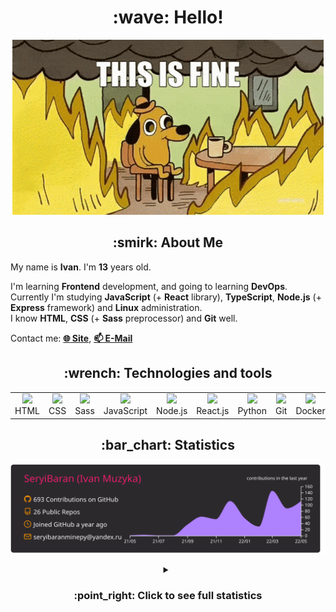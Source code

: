 <h1 align="center">:wave: Hello!</h1>

<p align="center"><img src="images/this-is-fine.gif" /></p>

<h2 align="center">:smirk: About Me</h2>

My name is **Ivan**. I'm **13** years old.

I'm learning **Frontend** development, and going to learning **DevOps**.  
Currently I'm studying **JavaScript** (+ **React** library), **TypeScript**, **Node.js** (+ **Express** framework) and **Linux** administration.  
I know **HTML**, **CSS** (+ **Sass** preprocessor) and **Git** well.  

Contact me: [**:globe_with_meridians: Site**](https://seryibaran.github.io), [**:mailbox: E-Mail**](mailto:seryibaranminepy@yandex.ru)

<h2 align="center">:wrench: Technologies and tools</h2>
<table style="border-size:0px" align="center">
  <tr>
    <td style="border: none;" width="90" align="center"><a href="https://developer.mozilla.org/docs/Web/HTML"><img src="https://cdn.iconscout.com/icon/free/png-64/html-1175208.png"></a>HTML</td>
    <td style="border: none;" width="90" align="center"><a href="https://developer.mozilla.org/docs/Web/CSS"><img src="https://cdn.iconscout.com/icon/free/png-64/css-1175237.png"></a>CSS</td>
    <td style="border: none;" width="90" align="center"><a href="https://sass-lang.com/"><img src="https://cdn.iconscout.com/icon/free/png-64/sass-226054.png"></a>Sass</td>
    <td style="border: none;" width="90" align="center"><a href="https://developer.mozilla.org/docs/Web/JavaScript"><img src="https://cdn.iconscout.com/icon/free/png-64/js-3029998.png"></a>JavaScript</td>
    <td style="border: none;" width="90" align="center"><a href="https://nodejs.org"><img src="https://cdn.iconscout.com/icon/free/png-64/node-js-1174925.png"></a>Node.js</td>
    <td style="border: none;" width="90" align="center"><a href="https://reactjs.org/"><img src="https://cdn.iconscout.com/icon/free/png-64/react-282599.png"></a>React.js</td>
    <td style="border: none;" width="90" align="center"><a href="https://www.python.org/"><img src="https://cdn.iconscout.com/icon/free/png-64/python-2-226051.png"></a>Python</td>
    <td style="border: none;" width="90" align="center"><a href="https://git-scm.com/"><img src="https://cdn.iconscout.com/icon/free/png-64/git-225996.png"></a>Git</td>
    <td style="border: none;" width="90" align="center"><a href="https://www.docker.com/"><img src="https://cdn.iconscout.com/icon/free/png-64/docker-2944835.png"></a>Docker</td>
    <td style="border: none;" width="90" align="center"><a href="https://www.kernel.org/"><img src="https://cdn.iconscout.com/icon/free/png-64/linux-1174928.png"></a>Linux</td>
  </tr>
</table>

<h2 align="center">:bar_chart: Statistics</h2>

<p align="center"><img src="https://raw.githubusercontent.com/SeryiBaran/seryibaran/master/profile-summary-card-output/monokai/0-profile-details.svg" /></p>

<details>
  <summary align="center"><h3>:point_right: <b>Click to see full statistics</b></h3></summary>

<!--START_SECTION:waka-->
![Code Time](http://img.shields.io/badge/Code%20Time-24%20hrs%2057%20mins-blue)

![Profile Views](http://img.shields.io/badge/Profile%20Views-190-blue)

**🐱 My GitHub Data** 

> 🏆 386 Contributions in the Year 2022
 > 
> 📦 258.9 kB Used in GitHub's Storage 
 > 
> 🚫 Not Opted to Hire
 > 
> 📜 31 Public Repositories 
 > 
> 🔑 1 Private Repository 
 > 
**I'm an Early 🐤** 

```text
🌞 Morning    112 commits    █████░░░░░░░░░░░░░░░░░░░░   20.33% 
🌆 Daytime    319 commits    ██████████████░░░░░░░░░░░   57.89% 
🌃 Evening    120 commits    █████░░░░░░░░░░░░░░░░░░░░   21.78% 
🌙 Night      0 commits      ░░░░░░░░░░░░░░░░░░░░░░░░░   0.0%

```
📅 **I'm Most Productive on Wednesday** 

```text
Monday       72 commits     ███░░░░░░░░░░░░░░░░░░░░░░   13.07% 
Tuesday      67 commits     ███░░░░░░░░░░░░░░░░░░░░░░   12.16% 
Wednesday    119 commits    █████░░░░░░░░░░░░░░░░░░░░   21.6% 
Thursday     57 commits     ██░░░░░░░░░░░░░░░░░░░░░░░   10.34% 
Friday       99 commits     ████░░░░░░░░░░░░░░░░░░░░░   17.97% 
Saturday     78 commits     ███░░░░░░░░░░░░░░░░░░░░░░   14.16% 
Sunday       59 commits     ██░░░░░░░░░░░░░░░░░░░░░░░   10.71%

```


📊 **This Week I Spent My Time On** 

```text
⌚︎ Time Zone: Europe/Moscow

💬 Programming Languages: 
TypeScript               5 hrs 22 mins       █████████████████░░░░░░░░   69.5% 
JavaScript               54 mins             ███░░░░░░░░░░░░░░░░░░░░░░   11.83% 
SCSS                     26 mins             █░░░░░░░░░░░░░░░░░░░░░░░░   5.67% 
HTML                     18 mins             █░░░░░░░░░░░░░░░░░░░░░░░░   3.99% 
Docker                   10 mins             ░░░░░░░░░░░░░░░░░░░░░░░░░   2.31%

🔥 Editors: 
Sublime Text             7 hrs 20 mins       ███████████████████████░░   94.93% 
VS Code                  23 mins             █░░░░░░░░░░░░░░░░░░░░░░░░   5.07%

🐱‍💻 Projects: 
ddtReactCourse           5 hrs 26 mins       █████████████████░░░░░░░░   70.44% 
learn-web                1 hr 20 mins        ████░░░░░░░░░░░░░░░░░░░░░   17.38% 
docker-test              31 mins             █░░░░░░░░░░░░░░░░░░░░░░░░   6.86% 
vscdckr-test             20 mins             █░░░░░░░░░░░░░░░░░░░░░░░░   4.43% 
Unknown Project          3 mins              ░░░░░░░░░░░░░░░░░░░░░░░░░   0.78%

💻 Operating System: 
Windows                  6 hrs 49 mins       ██████████████████████░░░   88.18% 
Linux                    54 mins             ███░░░░░░░░░░░░░░░░░░░░░░   11.82%

```

**I Mostly Code in HTML** 

```text
HTML                     9 repos             ████████░░░░░░░░░░░░░░░░░   32.14% 
SCSS                     5 repos             ████░░░░░░░░░░░░░░░░░░░░░   17.86% 
JavaScript               5 repos             ████░░░░░░░░░░░░░░░░░░░░░   17.86% 
Python                   4 repos             ███░░░░░░░░░░░░░░░░░░░░░░   14.29% 
CSS                      3 repos             ██░░░░░░░░░░░░░░░░░░░░░░░   10.71%

```


**Timeline**

![Chart not found](https://raw.githubusercontent.com/SeryiBaran/SeryiBaran/master/charts/bar_graph.png) 


 Last Updated on 31/05/2022 16:40:46 UTC
<!--END_SECTION:waka-->

</details>
